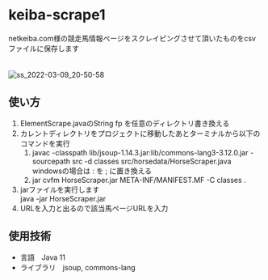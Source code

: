 # keiba-scrape1
netkeiba.com様の競走馬情報ページをスクレイピングさせて頂いたものをcsvファイルに保存します
<br><br><br>
![ss_2022-03-09_20-50-58](https://user-images.githubusercontent.com/98932123/157600614-5ef0b692-c2da-4624-abda-88b8db041f4e.png)

## 使い方
1. ElementScrape.javaのString fp を任意のディレクトリ書き換える
2. カレントディレクトリをプロジェクトに移動したあとターミナルから以下のコマンドを実行
      1. javac -classpath lib/jsoup-1.14.3.jar:lib/commons-lang3-3.12.0.jar -sourcepath src -d classes src/horsedata/HorseScraper.java<br>
           windowsの場合は : を ; に置き換える
      2. jar cvfm HorseScraper.jar META-INF/MANIFEST.MF -C classes .<br>
3. jarファイルを実行します<br>
         java -jar HorseScraper.jar
4. URLを入力と出るので該当馬ページURLを入力
## 使用技術
* 言語　Java 11
* ライブラリ　jsoup, commons-lang

